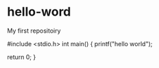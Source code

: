 # hello-word
My first repositoiry


#include <stdio.h>
int main()
{
printf("hello world");

return 0;
}
